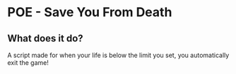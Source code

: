 # POE - Save You From Death

## What does it do?
A script made for when your life is below the limit you set, you automatically exit the game!
